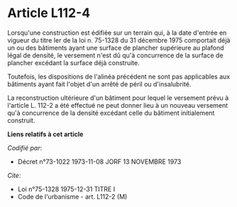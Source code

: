 # Article L112-4

Lorsqu'une construction est édifiée sur un terrain qui, à la date d'entrée en vigueur du titre Ier de la loi n. 75-1328 du 31
décembre 1975 comportait déjà un ou des bâtiments ayant une surface de plancher supérieure au plafond légal de densité, le
versement n'est dû qu'à concurrence de la surface de plancher excédant la surface déjà construite.

Toutefois, les dispositions de l'alinéa précédent ne sont pas applicables aux bâtiments ayant fait l'objet d'un arrêté de
péril ou d'insalubrité.

La reconstruction ultérieure d'un bâtiment pour lequel le versement prévu à l'article L. 112-2 a été effectué ne peut donner
lieu à un nouveau versement qu'à concurrence de la densité excédant celle du bâtiment initialement construit.

**Liens relatifs à cet article**

_Codifié par_:

  - Décret n°73-1022 1973-11-08 JORF 13 NOVEMBRE 1973

_Cite_:

  - Loi n°75-1328 1975-12-31 TITRE I
  - Code de l'urbanisme - art. L112-2 (M)

